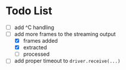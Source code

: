 
# Todo List
- [ ] add ^C handling
- [ ] add more frames to the streaming output
    - [x] frames added
    - [x] extracted
    - [ ] processed
- [ ] add proper timeout to `driver.receive(...)`